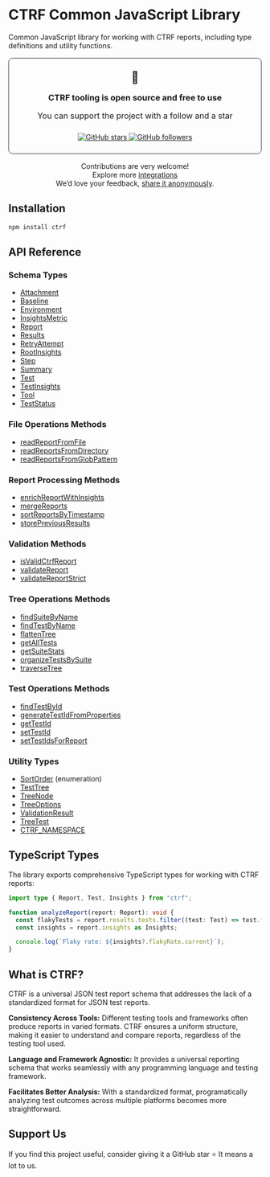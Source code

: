# CTRF Common JavaScript Library

Common JavaScript library for working with CTRF reports, including type definitions and utility functions.

<div align="center">
<div style="padding: 1.5rem; border-radius: 8px; margin: 1rem 0; border: 1px solid #30363d;">
<span style="font-size: 23px;">💚</span>
<h3 style="margin: 1rem 0;">CTRF tooling is open source and free to use</h3>
<p style="font-size: 16px;">You can support the project with a follow and a star</p>

<div style="margin-top: 1.5rem;">
<a href="https://github.com/ctrf-io/ctrf-core-js">
<img src="https://img.shields.io/github/stars/ctrf-io/ctrf-core-js?style=for-the-badge&color=2ea043" alt="GitHub stars">
</a>
<a href="https://github.com/ctrf-io">
<img src="https://img.shields.io/github/followers/ctrf-io?style=for-the-badge&color=2ea043" alt="GitHub followers">
</a>
</div>
</div>

<p style="font-size: 14px; margin: 1rem 0;">

Contributions are very welcome! <br/>
Explore more <a href="https://www.ctrf.io/integrations">integrations</a> <br/>
We’d love your feedback, <a href="https://app.formbricks.com/s/cmefs524mhlh1tl01gkpvefrb">share it anonymously</a>.

</p>
</div>

## Installation

```sh
npm install ctrf
```

## API Reference

### Schema Types

- [Attachment](docs/interfaces/Attachment.md)
- [Baseline](docs/interfaces/Baseline.md)
- [Environment](docs/interfaces/Environment.md)
- [InsightsMetric](docs/interfaces/InsightsMetric.md)
- [Report](docs/interfaces/Report.md)
- [Results](docs/interfaces/Results.md)
- [RetryAttempt](docs/interfaces/RetryAttempt.md)
- [RootInsights](docs/interfaces/RootInsights.md)
- [Step](docs/interfaces/Step.md)
- [Summary](docs/interfaces/Summary.md)
- [Test](docs/interfaces/Test.md)
- [TestInsights](docs/interfaces/TestInsights.md)
- [Tool](docs/interfaces/Tool.md)
- [TestStatus](docs/type-aliases/TestStatus.md)

### File Operations Methods

- [readReportFromFile](docs/functions/readReportFromFile.md)
- [readReportsFromDirectory](docs/functions/readReportsFromDirectory.md)
- [readReportsFromGlobPattern](docs/functions/readReportsFromGlobPattern.md)

### Report Processing Methods

- [enrichReportWithInsights](docs/functions/enrichReportWithInsights.md)
- [mergeReports](docs/functions/mergeReports.md)
- [sortReportsByTimestamp](docs/functions/sortReportsByTimestamp.md)
- [storePreviousResults](docs/functions/storePreviousResults.md)

### Validation Methods

- [isValidCtrfReport](docs/functions/isValidCtrfReport.md)
- [validateReport](docs/functions/validateReport.md)
- [validateReportStrict](docs/functions/validateReportStrict.md)

### Tree Operations Methods

- [findSuiteByName](docs/functions/findSuiteByName.md)
- [findTestByName](docs/functions/findTestByName.md)
- [flattenTree](docs/functions/flattenTree.md)
- [getAllTests](docs/functions/getAllTests.md)
- [getSuiteStats](docs/functions/getSuiteStats.md)
- [organizeTestsBySuite](docs/functions/organizeTestsBySuite.md)
- [traverseTree](docs/functions/traverseTree.md)

### Test Operations Methods

- [findTestById](docs/functions/findTestById.md)
- [generateTestIdFromProperties](docs/functions/generateTestIdFromProperties.md)
- [getTestId](docs/functions/getTestId.md)
- [setTestId](docs/functions/setTestId.md)
- [setTestIdsForReport](docs/functions/setTestIdsForReport.md)

### Utility Types

- [SortOrder](docs/enumerations/SortOrder.md) (enumeration)
- [TestTree](docs/interfaces/TestTree.md)
- [TreeNode](docs/interfaces/TreeNode.md)
- [TreeOptions](docs/interfaces/TreeOptions.md)
- [ValidationResult](docs/interfaces/ValidationResult.md)
- [TreeTest](docs/type-aliases/TreeTest.md)
- [CTRF\_NAMESPACE](docs/variables/CTRF_NAMESPACE.md)

## TypeScript Types

The library exports comprehensive TypeScript types for working with CTRF reports:

```typescript
import type { Report, Test, Insights } from "ctrf";

function analyzeReport(report: Report): void {
  const flakyTests = report.results.tests.filter((test: Test) => test.flaky);
  const insights = report.insights as Insights;

  console.log(`Flaky rate: ${insights?.flakyRate.current}`);
}
```

## What is CTRF?

CTRF is a universal JSON test report schema that addresses the lack of a standardized format for JSON test reports.

**Consistency Across Tools:** Different testing tools and frameworks often produce reports in varied formats. CTRF ensures a uniform structure, making it easier to understand and compare reports, regardless of the testing tool used.

**Language and Framework Agnostic:** It provides a universal reporting schema that works seamlessly with any programming language and testing framework.

**Facilitates Better Analysis:** With a standardized format, programatically analyzing test outcomes across multiple platforms becomes more straightforward.

## Support Us

If you find this project useful, consider giving it a GitHub star ⭐ It means a lot to us.
